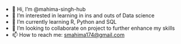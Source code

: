 - 👋 Hi, I’m @mahima-singh-hub
- 👀 I’m interested in learning in ins and outs of Data science
- 🌱 I’m currently learning R, Python and SQL
- 💞️ I’m looking to collaborate on project to further enhance my skills
- 📫 How to reach me: smahima174@gmail.com
  

<!---
mahima-singh-hub/mahima-singh-hub is a ✨ special ✨ repository because its `README.md` (this file) appears on your GitHub profile.
You can click the Preview link to take a look at your changes.
--->
